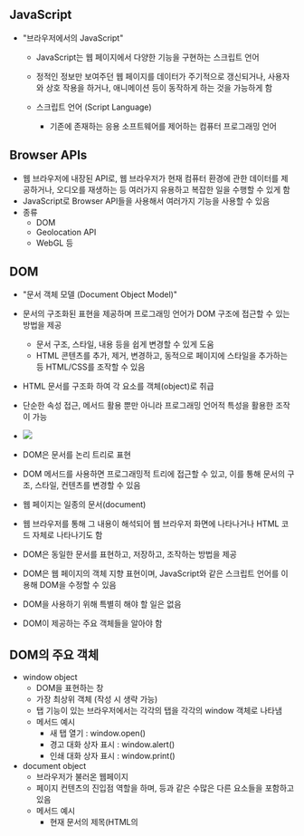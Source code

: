## JavaScript
- "브라우저에서의 JavaScript"
  - JavaScript는 웹 페이지에서 다양한 기능을 구현하는 스크립트 언어
  - 정적인 정보만 보여주던 웹 페이지를 데이터가 주기적으로 갱신되거나, 사용자와 상호 작용을 하거나, 애니메이션 등이 동작하게 하는 것을 가능하게 함

  - 스크립트 언어 (Script Language)
    - 기존에 존재하는 응용 소프트웨어를 제어하는 컴퓨터 프로그래밍 언어

## Browser APIs
  - 웹 브라우저에 내장된 API로, 웹 브라우저가 현재 컴퓨터 환경에 관한 데이터를 제공하거나, 오디오를 재생하는 등 여러가지 유용하고 복잡한 일을 수행할 수 있게 함
  - JavaScript로 Browser API들을 사용해서 여러가지 기능을 사용할 수 있음
  - 종류
    - DOM
    - Geolocation API
    - WebGL 등

## DOM
- "문서 객체 모델 (Document Object Model)"
- 문서의 구조화된 표현을 제공하며 프로그래밍 언어가 DOM 구조에 접근할 수 있는 방법을 제공
  - 문서 구조, 스타일, 내용 등을 쉽게 변경할 수 있게 도움
  - HTML 콘텐츠를 추가, 제거, 변경하고, 동적으로 페이지에 스타일을 추가하는 등 HTML/CSS를 조작할 수 있음
- HTML 문서를 구조화 하여 각 요소를 객체(object)로 취급
- 단순한 속성 접근, 메서드 활용 뿐만 아니라 프로그래밍 언어적 특성을 활용한 조작이 가능
- <img src="https://user-images.githubusercontent.com/108376463/197482109-662e051d-0049-44d1-b488-7fef36670b4c.PNG">
- DOM은 문서를 논리 트리로 표현
- DOM 메서드를 사용하면 프로그래밍적 트리에 접근할 수 있고, 이를 통해 문서의 구조, 스타일, 컨텐츠를 변경할 수 있음
- 웹 페이지는 일종의 문서(document)
- 웹 브라우저를 통해 그 내용이 해석되어 웹 브라우저 화면에 나타나거나 HTML 코드 자체로 나타나기도 함
- DOM은 동일한 문서를 표현하고, 저장하고, 조작하는 방법을 제공
- DOM은 웹 페이지의 객체 지향 표현이며, JavaScript와 같은 스크립트 언어를 이용해 DOM을 수정할 수 있음

- DOM을 사용하기 위해 특별히 해야 할 일은 없음
- DOM이 제공하는 주요 객체들을 알아야 함

## DOM의 주요 객체
- window object
  - DOM을 표현하는 창
  - 가장 최상위 객체 (작성 시 생략 가능)
  - 탭 기능이 있는 브라우저에서는 각각의 탭을 각각의 window 객체로 나타냄
  - 메서드 예시
    - 새 탭 열기 : window.open()
    - 경고 대화 상자 표시 : window.alert()
    - 인쇄 대화 상자 표시 : window.print()
- document object
  - 브라우저가 불러온 웹페이지
  - 페이지 컨텐츠의 진입점 역할을 하며, <body> 등과 같은 수많은 다른 요소들을 포함하고 있음
  - 메서드 예시
    - 현재 문서의 제목(HTML의 <title>값) : document.title = '제목이름'
  - document는 window의 속성이다
    - window.document = #document

## 파싱 (Parsing)
- 구문 분석, 해석
 - 브라우저가 문자열을 해석하여 DOM Tree로 만드는 과정

## DOM 조작
- Document가 제공하는 기능을 사용해 웹 페이지 문서 조작하기
- DOM 조작 순서
  1. 선택 (Select)
  2. 조작 (Manipulation) - 생성, 추가, 삭
- 선택 관련 메서드
  - document.querySelector(selector)
    - 제공한 선택자와 일치하는 element 한 개 선택
    - 제공한 CSS selector를 만족하는 **첫 번째 element 객체를 반환** (없다면 null 반환)
  - document.querySelectorAll(selector)
    - 제공한 선택자와 일치하는 여러 element를 선택
    - 매칭할 하나 이상의 셀렉터를 포함하는 유효한 CSS selector를 인자
    - 제공한 CSS selector를 만족하는 NodeList를 반환
    ```js
    console.log(documnet.querySelector('#title'))
    // <h1 id="title">JS 기초</h1>
    
    console.log(document.querySelectorAll('.text'))
    // NodeList(2) [p.text, p.text]

    console.log(document.querySelector('.text'))
    // <p class="text">querySelector</p>

    console.log(document.querySelectorAll('body > ul > li'))
    // NodeList(2) [li, li]
    ```
  - NodeList
    - index로만 각 항목에 접근 가능
    - 배열의 forEach 메서드 및 다양한 배열 메서드 사용 가능
    - querySelectorAll()에 의해 반환되는 NodeList는 DOM의 변경사항을 실시간으로 반영하지 않음

- 조작 관련 메서드
  - 생성
    - document.createElement(tagName)
      - 작성한 tagName의 HTML 요소를 생성하여 반환
  - 입력
    - Node.innerText
      - Node 객체와 그 자손의 텍스트 컨텐츠(DOMString)를 표현(해당 요소 내부의 raw text)
      - 사람이 읽을 수 있는 요소만 남김
      - 즉, 줄바꿈을 인식하고 숨겨진 내용을 무시하는 등 최종적으로 스타일링이 적용된 모습으로 표현
  - 추가
    - Node.appendChild()
      - 한 Node를 특정 부모 Node의 자식 NodeList 중 마지막 자식으로 삽입
      - 한번에 오직 하나의 Node만 추가할 수 있음
      - 추가된 Node 객체를 반환
      - 만약 주어진 Node가 이미 문서에 존재하는 다른 Node를 참조한다면 현재 위치에서 새로운 위치로 이동
  - 삭제
    - Node.removeChild()
      - DOM에서 자식 Node를 제거
      - 제거된 Node를 반환
  ```js
  // h1 요소(element)를 만들고
  const title = document.createElement('h1')

  // 텍스트를 추가하고
  title.innerText = 'DOM 조작'

  // 선택자로 div 태그를 가져와서
  const div = document.querySelector('div')

  // div 태그의 자식 요소로 추가
  div.appendChild(title)

  // div의 h1 요소 삭제
  div.removeChild(title)
  ```

  - 속성 조회 및 설정
    - Element.getAttribute(attributeName)
      - 해당 요소의 지정된 값(문자열)을 반환
      - 인자(attributeName)는 값을 얻고자 하는 속성의 이름
    - Element.setAttribute(name, value)
      - 지정된 요소의 값을 설정
      - 속성이 이미 존재하면 값을 갱신, 존재하지 않으면 지정된 이름과 값으로 새 속성을 추가
    ```js
    // a tag 생성 및 컨텐츠 추가
    const aTag = document.createElement('a')
    aTag.innerText = '구글'

    // div 태그의 자식 태그로 a 태그 추가
    const div = document.querySelector('div')
    div.appendChild(aTag)

    // a 태그의 href 속성 추가
    aTag.setAttribute('href', 'https://google.com')
    console.log(aTag.getAttribute('href'))

    // h1 tag 선택 및 클래스 목록 조회
    const h1 = document.querySelector('h1')
    console.log(h1.classList)

    // 클래스가 존재한다면 제거하고 false를 반환,
    // 존재하지 않으면 클래스를 추가하고 true를 반환
    h1.classList.toggle('blue')
    console.log(h1.classList)
    ```
